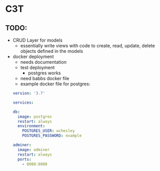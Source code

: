 # C3T

## TODO: 
- CRUD Layer for models
	- essentially write views with code to create, read, update, delete objects defined in the models
- docker deployment
	- needs documentation
	- test deployment
		- postgres works
	- need babbs docker file
	- example docker file for postgres: 
	```yaml
	version: '3.7'

	services:

	db:
      image: postgres
      restart: always
      environment:
	    POSTGRES_USER: wchesley
        POSTGRES_PASSWORD: example

	adminer:
      image: adminer
      restart: always
      ports:
        - 8080:8080
```